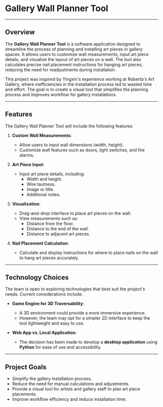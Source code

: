 # Gallery Wall Planner Tool

---

## Overview
The **Gallery Wall Planner Tool** is a software application designed to streamline the process of planning and installing art pieces in gallery spaces. It allows users to customize wall measurements, input art piece details, and visualize the layout of art pieces on a wall. The tool also calculates precise nail placement instructions for hanging art pieces, reducing the need for readjustments during installation.

This project was inspired by Yingxin's experience working at Roberta's Art Gallery, where inefficiencies in the installation process led to wasted time and effort. The goal is to create a visual tool that simplifies the planning process and improves workflow for gallery installations.

---

## Features
The Gallery Wall Planner Tool will include the following features:

1. **Custom Wall Measurements**:
   - Allow users to input wall dimensions (width, height).
   - Customize wall features such as doors, light switches, and fire alarms.

2. **Art Piece Input**:
   - Input art piece details, including:
     - Width and height.
     - Wire tautness.
     - Image or title.
     - Additional notes.

3. **Visualization**:
   - Drag-and-drop interface to place art pieces on the wall.
   - View measurements such as:
     - Distance from the floor.
     - Distance to the end of the wall.
     - Distance to adjacent art pieces.

4. **Nail Placement Calculation**:
   - Calculate and display instructions for where to place nails on the wall to hang art pieces accurately.

---

## Technology Choices
The team is open to exploring technologies that best suit the project's needs. Current considerations include:

- **Game Engine for 3D Traversability**:
  - A 3D environment could provide a more immersive experience.
  - However, the team may opt for a simpler 2D interface to keep the tool lightweight and easy to use.

- **Web App vs. Local Application**:
  - The decision has been made to develop a **desktop application** using **Python** for ease of use and accessibility.

---

## Project Goals
- Simplify the gallery installation process.
- Reduce the need for manual calculations and adjustments.
- Provide a visual tool for artists and gallery staff to plan art piece placements.
- Improve workflow efficiency and reduce installation time.
